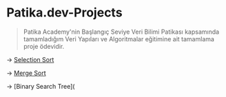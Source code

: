 # Patika.dev-Projects
> Patika Academy'nin Başlangıç Seviye Veri Bilimi Patikası kapsamında tamamladığım Veri Yapıları ve Algoritmalar eğitimine ait tamamlama proje ödevidir.

-> [Selection Sort](https://github.com/HuseyinOzt/Patika.dev-Projects/blob/main/SelectionSort.md)

-> [Merge Sort](https://github.com/HuseyinOzt/Patika.dev-Projects/blob/main/MergeSort.md)

-> [Binary Search Tree](
